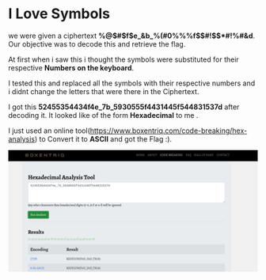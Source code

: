 # I Love Symbols

we were given a ciphertext **%@$%%#%$$#$f$e_&b_%(#0%%%f$$#!$$%f%$$*#!%#&d**. Our objective was to decode this and retrieve the flag.

At first when i saw this i thought the symbols were substituted for their respective **Numbers on the keyboard**.

I tested this and replaced all the symbols with their respective numbers and i didnt change the letters that were there in the Ciphertext.

I got this **52455354434f4e_7b_5930555f4431445f544831537d** after decoding it. It looked like of the form **Hexadecimal** to me .

I just used an online tool(https://www.boxentriq.com/code-breaking/hex-analysis) to Convert it to **ASCII** and got the Flag :).

![ ](./images/symbols.png)
